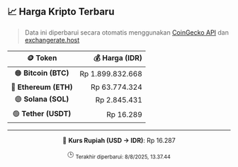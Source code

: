 

<!-- HARGA_KRIPTO -->
## 📈 Harga Kripto Terbaru

> Data ini diperbarui secara otomatis menggunakan [CoinGecko API](https://www.coingecko.com/) dan [exchangerate.host](https://exchangerate.host/)

<div align="center">

| 🪙 Token | 💰 Harga (IDR) |
|:------:|---------------:|
| 🟠 **Bitcoin (BTC)**   | Rp 1.899.832.668 |
| 🔵 **Ethereum (ETH)**  | Rp 63.774.324 |
| 🟣 **Solana (SOL)**    | Rp 2.845.431 |
| 🟢 **Tether (USDT)**   | Rp 16.289 |

---

💱 **Kurs Rupiah (USD → IDR)**: Rp 16.287

🕒 <sub>Terakhir diperbarui: 8/8/2025, 13.37.44</sub>

</div>
<!-- /HARGA_KRIPTO -->